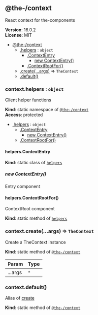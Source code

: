 <!--- Code generated by @the-/script-doc. DO NOT EDIT. -->

<a name="module_@the-/context"></a>

## @the-/context
React context for the-components

**Version**: 16.0.2  
**License**: MIT  

* [@the-/context](#module_@the-/context)
    * [.helpers](#module_@the-/context.helpers) : <code>object</code>
        * [.ContextEntry](#module_@the-/context.helpers.ContextEntry)
            * [new ContextEntry()](#new_module_@the-/context.helpers.ContextEntry_new)
        * [.ContextRootFor()](#module_@the-/context.helpers.ContextRootFor)
    * [.create(...args)](#module_@the-/context.create) ⇒ <code>TheContext</code>
    * [.default()](#module_@the-/context.default)

<a name="module_@the-/context.helpers"></a>

### context.helpers : <code>object</code>
Client helper functions

**Kind**: static namespace of [<code>@the-/context</code>](#module_@the-/context)  
**Access**: protected  

* [.helpers](#module_@the-/context.helpers) : <code>object</code>
    * [.ContextEntry](#module_@the-/context.helpers.ContextEntry)
        * [new ContextEntry()](#new_module_@the-/context.helpers.ContextEntry_new)
    * [.ContextRootFor()](#module_@the-/context.helpers.ContextRootFor)

<a name="module_@the-/context.helpers.ContextEntry"></a>

#### helpers.ContextEntry
**Kind**: static class of [<code>helpers</code>](#module_@the-/context.helpers)  
<a name="new_module_@the-/context.helpers.ContextEntry_new"></a>

##### new ContextEntry()
Entry component

<a name="module_@the-/context.helpers.ContextRootFor"></a>

#### helpers.ContextRootFor()
ContextRoot component

**Kind**: static method of [<code>helpers</code>](#module_@the-/context.helpers)  
<a name="module_@the-/context.create"></a>

### context.create(...args) ⇒ <code>TheContext</code>
Create a TheContext instance

**Kind**: static method of [<code>@the-/context</code>](#module_@the-/context)  

| Param | Type |
| --- | --- |
| ...args | <code>\*</code> | 

<a name="module_@the-/context.default"></a>

### context.default()
Alias of [create](#module_@the-/context.create)

**Kind**: static method of [<code>@the-/context</code>](#module_@the-/context)  
